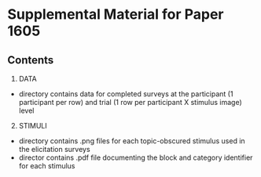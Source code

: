 # Supplemental Material for Paper 1605

## Contents

1. DATA
- directory contains data for completed surveys at the participant (1 participant per row) and trial (1 row per participant X stimulus image) level
2. STIMULI
- directory contains .png files for each topic-obscured stimulus used in the elicitation surveys
- director contains .pdf file documenting the block and category identifier for each stimulus
